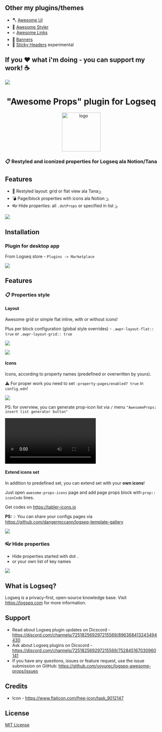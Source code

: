 ## Other my plugins/themes
* 🪓 [Awesome UI](https://github.com/yoyurec/logseq-awesome-ui)
* 🎨 [Awesome Styler](https://github.com/yoyurec/logseq-awesome-styler)
* ⭐ [Awesome Links](https://github.com/yoyurec/logseq-awesome-links)
* 📰 [Banners](https://github.com/yoyurec/logseq-banners-plugin)
* 📌 [Sticky Headers](https://github.com/yoyurec/logseq-sticky-headers) experimental

## If you ❤ what i'm doing - you can support my work! ☕

<a href="https://www.buymeacoffee.com/yoyurec"><img src="https://img.buymeacoffee.com/button-api/?text=Buy me a coffee&emoji=&slug=yoyurec&button_colour=FFDD00&font_colour=000000&font_family=Lato&outline_colour=000000&coffee_colour=ffffff" /></a>

<h1 align="center">"Awesome Props" plugin for Logseq</h1>
<p align="center">
    <a href="https://github.com/yoyurec/logseq-awesome-props">
        <img src="https://github.com/yoyurec/logseq-awesome-props/raw/main/icon.png" alt="logo" width="128" height="128" />
    </a>
</p>

### 📋 Restyled and iconized properties for Logseq ala Notion/Tana

## Features
* 📰 Restyled layout: grid or flat view ala Tana<a href="#layout">🡖</a>
* 💣 Page/block properties with icons ala Notion <a href="#icons">🡖</a>
* 👓 Hide properties: all `.dotProps` or specified in list <a href="#-hide-properties">🡖</a>

![](https://github.com//yoyurec/logseq-awesome-props/raw/main/screenshots/screen.png)

## Installation

### Plugin for desktop app

From Logseq store - `Plugins -> Marketplace`

![](https://github.com//yoyurec/logseq-awesome-props/raw/main/screenshots/market.png)

## Features

### 📋 Properties style

#### Layout

Awesome grid or simple flat inline, with or without icons!

Plus per block configuration (global style overrides) - `.awpr-layout-flat:: true` or `.awpr-layout-grid:: true`

![](https://github.com//yoyurec/logseq-awesome-props/raw/main/screenshots/layout.png)

![](https://github.com//yoyurec/logseq-awesome-props/raw/main/screenshots/settings-layout.png)

#### Icons
Icons, according to property names (predefined or overwritten by yours).

⚠ For proper work you need to set `:property-pages/enabled? true` in `config.edn`!

![](https://github.com//yoyurec/logseq-awesome-props/raw/main/screenshots/settings-icons.png)

PS: for overview, you can generate prop-icon list via `/` menu `"AwesomeProps: insert list generator button"`

![](https://github.com//yoyurec/logseq-awesome-props/raw/main/screenshots/props-list-generator.mp4)


#### Extend icons set
In addition to predefined set, you can extend set with your **own icons**!

Just open `awesome-props-icons` page and add page props block with `prop:: iconCode` lines.

Get codes on https://tabler-icons.io

**PS:** 💡 You can share your configs pages via https://github.com/dangermccann/logseq-template-gallery

![](https://github.com//yoyurec/logseq-awesome-props/raw/main/screenshots/user-icons.png)


### 👓 Hide properties

* Hide properties started with dot `.`
* or your own list of key names

![](https://github.com//yoyurec/logseq-awesome-props/raw/main/screenshots/settings-hide.png)

## What is Logseq?
Logseq is a privacy-first, open-source knowledge base. Visit https://logseq.com for more information.

## Support
* Read about Logseq plugin updates on Dicscord - https://discord.com/channels/725182569297215569/896368413243494430
* Ask about Logseq plugins on Dicscord - https://discord.com/channels/725182569297215569/752845167030960141
* If you have any questions, issues or feature request, use the issue submission on GitHub: https://github.com/yoyurec/logseq-awesome-props/issues

## Credits
* Icon - https://www.flaticon.com/free-icon/task_9012147

## License

[MIT License](./LICENSE)
